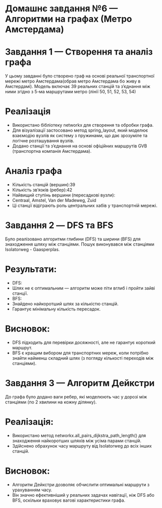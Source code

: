 

# Домашнє завдання №6 — Алгоритми на графах (Метро Амстердама)

# Завдання 1 — Створення та аналіз графа
У цьому завданні було створено граф на основі реальної транспортної мережі метро Амстердама(обрав метро Амстердама бо живу в Амстердамі). Модель включає 39 реальних станцій та з’єднання між ними згідно з 5-ма маршрутами метро (лінії 50, 51, 52, 53, 54)

# Реалізація
- Використано бібліотеку networkx для створення та обробки графа.
- Для візуалізації застосовано метод spring_layout, який моделює взаємодію вузлів як систему з пружинами, що дає зрозуміле та логічне розташування вузлів.
- Додано станції та з’єднання на основі офіційних маршрутів GVB (транспортна компанія Амстердама).

# Аналіз графа
- Кількість станцій (вершин):39
- Кількість зв’язків (ребер):42
- Найвищий ступінь вершини (пересадкові вузли):
- Centraal, Amstel, Van der Madeweg, Zuid
- Ці станції відіграють роль центральних хабів у транспортній мережі.

# Завдання 2 — DFS та BFS

Було реалізовано алгоритми глибини (DFS) та ширини (BFS) для знаходження шляху між станціями. Пошук виконувався між станціями Isolatorweg - Gaasperplas.

# Результати:
- DFS:
- Шлях не є оптимальним — алгоритм може піти вглиб і пройти зайві станції.
- BFS:
- Знайдено найкоротший шлях за кількістю станцій.
- Гарантує мінімальну кількість пересадок.

# Висновок:
- DFS підходить для перевірки досяжності, але не гарантує короткий маршрут.
- BFS є кращим вибором для транспортних мереж, коли потрібно знайти найменш складний шлях (з погляду кількості переходів між станціями).

# Завдання 3 — Алгоритм Дейкстри

До графа було додано ваги ребер, які моделюють час у дорозі між станціями (по 2 хвилини на кожну ділянку).

# Реалізація:
- Використано метод networkx.all_pairs_dijkstra_path_length() для знаходження найкоротших шляхів між усіма парами станцій.
- Здійснено обрахунок часу маршруту від Isolatorweg до всіх інших станцій.

# Висновок:
- Алгоритм Дейкстри дозволяє обчислити оптимальні маршрути з урахуванням часу.
- Він значно ефективніший у реальних задачах навігації, ніж DFS або BFS, оскільки враховує вагові характеристики графа.





